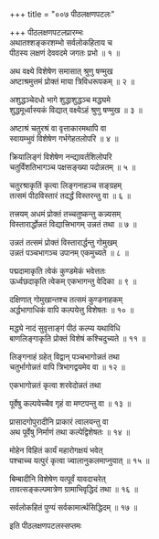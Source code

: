 +++
title = "००७ पीठलक्षणपटलः"

+++
पीठलक्षणपटलप्रारम्भः    
अथातश्शङ्करशम्भो सर्वलोकहिताय च  
पीठस्य लक्षणं देववदमे जगतः प्रभो ॥ १ ॥


अथ वक्ष्ये विशेषेण समासात् श्रुणु षण्मुख  
अष्टाश्रमुत्तमं प्रोक्तं माया त्रिविधरूपकम् ॥ २ ॥


अशुद्धञ्चेदधो भागे शुद्धाशुद्धञ्च मद्ध्यमे  
शुद्धमूर्ध्वास्यकं विद्यात् वक्ष्येऽहं श्रुणु षण्मुख ॥ ३ ॥


अष्टाश्रं चतुरश्रं वा वृत्ताकारमथापि वा  
स्वायम्भुवं विशेषेण गर्भगेहतलोपरि ॥ ४ ॥


क्रियालिङ्गं विशेषेण नन्द्यावर्तशिलोपरि  
चतुर्विंशतिभागञ्च पक्षसङ्ख्या पदोन्नतम् ॥ ५ ॥


चतुरश्राकृतिं कृत्वा लिङ्गनाहञ्च सङ्ग्रहम्  
तत्समं पीठविस्तारं तदर्द्धं विस्तरन्तु वा ॥ ६ ॥


तत्त्रयम् अधमं प्रोक्तं तच्चतुष्कन्तु कन्न्यसम्  
विस्तारार्द्धोन्नतं विद्यात्त्रिभागम् उन्नतं तथा ॥ ७ ॥


उन्नतं तत्समं प्रोक्तं विस्तारार्द्धन्तु गोमुखम्  
उन्नतं पञ्चभागञ्च उपानम् एकमुच्यते ॥ ८ ॥


पद्मदामाकृति त्वेकं कुण्डमेकं भवेत्ततः  
ऊर्ध्वछदाकृति त्वेकम् एकभागन्तु वेदिका ॥ ९ ॥


दक्षिणात् गोमुखान्तश्च तत्समं कुण्डनाहकम्  
अर्द्धभागाधिकं वापि कल्पयेत्तु विशेषतः ॥ १० ॥


मद्ध्ये नादं सुवृत्ताङ्गं पीठं कल्प्य यथाविधि  
बाणलिङ्गाकृति प्रोक्तं विशेषं कश्चिदुच्यते ॥ ११ ॥


लिङ्गनाहं ग्रहेत् विद्वान् पञ्चभागोन्नतं तथा  
चतुर्भागोन्नतं वापि त्रिभागद्वयमेव वा ॥ १२ ॥


एकभागोन्नतं कृत्वा शरवेदोन्नतं तथा  

पूर्वेषु कल्पयेच्चैव गृहं वा मण्टपन्तु वा ॥ १३ ॥


प्रासादगोपुरादीनि प्राकारं त्वालयन्तु वा  
अथ पूर्वेषु निर्माणं तथा कल्पेद्विशेषतः ॥ १४ ॥


मोहेन विहितं कार्यं महारोगक्षयं भवेत्  
पश्चाच्च यत्पुरं कृत्वा ज्वालानुकलमाप्नुयात् ॥ १५ ॥


बिम्बादीनि विशेषेण यत्पूर्वं यावदाचरेत्  
तावत्सङ्कल्पमात्रेण ग्रामाभिवृद्धिदं तथा ॥ १६ ॥


सर्वलोकहितं पुण्यं सर्वकामार्त्थसिद्धिदम् ॥ १७ ॥


इति पीठलक्षणपटलस्सप्तमः  
